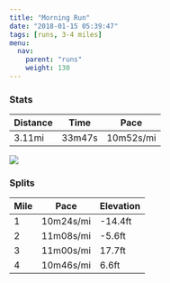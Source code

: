 ```yaml
---
title: "Morning Run"
date: "2018-01-15 05:39:47"
tags: [runs, 3-4 miles]
menu:
  nav:
    parent: "runs"
    weight: 130
---
```


### Stats

| Distance | Time | Pace |
|----------|------|------|
|3.11mi|33m47s|10m52s/mi|

<img src='https://maps.googleapis.com/maps/api/staticmap?maptype=roadmap&path=enc:oxjeIfevLmIu@cC`D|@vFuBl]bA|Ag@vCfBj@mAjAJbD|DvQrGhMRvD`BbAlBlR|D|GpGrAlHvO_IkPkDSuE{GkDcMc@mMmH_HgFiXSmC`AaAcBsB~@qo@dGcAhDpChBaBdAvC&key=AIzaSyC1MId7bFpkLXNAaYhBSTb8jLyiSqzbDtM&size=800x800&markers=color:yellow|label:S|53.47224,-2.24868&markers=color:green|label:F|53.47137000000002,-2.2490799999999993'>

### Splits

| Mile | Pace | Elevation |
|------|------|-----------|
|1|10m24s/mi|-14.4ft|
|2|11m08s/mi|-5.6ft|
|3|11m00s/mi|17.7ft|
|4|10m46s/mi|6.6ft|
